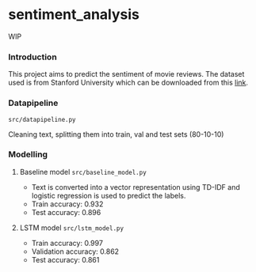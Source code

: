 # sentiment_analysis

WIP

### Introduction
This project aims to predict the sentiment of movie reviews. The dataset used is from Stanford University which can be downloaded from this [link](https://ai.stanford.edu/~amaas/data/sentiment/).

### Datapipeline
`src/datapipeline.py`

Cleaning text, splitting them into train, val and test sets (80-10-10)

### Modelling
1. Baseline model `src/baseline_model.py`

    - Text is converted into a vector representation using TD-IDF and logistic regression is used to predict the labels. 
    - Train accuracy: 0.932 
    - Test accuracy: 0.896

2. LSTM model `src/lstm_model.py`

    - Train accuracy: 0.997
    - Validation accuracy: 0.862
    - Test accuracy: 0.861
